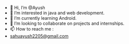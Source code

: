 - 👋 Hi, I’m @Ayush
- 👀 I’m interested in java and web development.
- 🌱 I’m currently learning Android.
- 💞️ I’m looking to collaborate on projects and internships.
- 📫 How to reach me :
- sahuayush2205@gmail.com

<!---
Ayush63068/Ayush63068 is a ✨ special ✨ repository because its `README.md` (this file) appears on your GitHub profile.
You can click the Preview link to take a look at your changes.
--->
